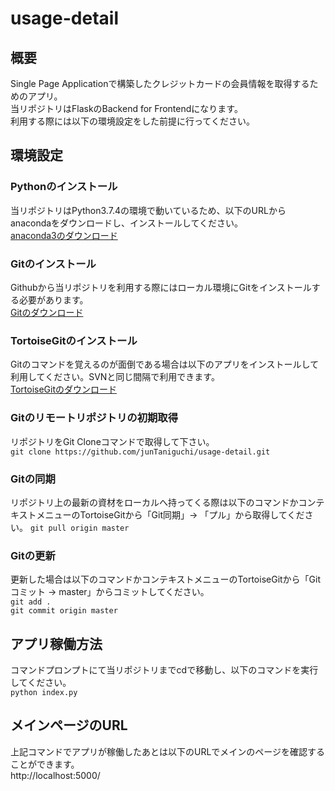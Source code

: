 # usage-detail
## 概要  
Single Page Applicationで構築したクレジットカードの会員情報を取得するためのアプリ。  
当リポジトリはFlaskのBackend for Frontendになります。  
利用する際には以下の環境設定をした前提に行ってください。  
  
## 環境設定
### Pythonのインストール
当リポジトリはPython3.7.4の環境で動いているため、以下のURLからanacondaをダウンロードし、インストールしてください。  
[anaconda3のダウンロード](https://repo.anaconda.com/archive/Anaconda3-2019.10-Windows-x86_64.exe)  
  
### Gitのインストール
Githubから当リポジトリを利用する際にはローカル環境にGitをインストールする必要があります。  
[Gitのダウンロード](https://github.com/git-for-windows/git/releases/download/v2.25.0.windows.1/Git-2.25.0-64-bit.exe)  

### TortoiseGitのインストール
Gitのコマンドを覚えるのが面倒である場合は以下のアプリをインストールして利用してください。SVNと同じ間隔で利用できます。  
[TortoiseGitのダウンロード](https://github.com/git-for-windows/git/releases/download/v2.25.0.windows.1/Git-2.25.0-64-bit.exe)  

### Gitのリモートリポジトリの初期取得
リポジトリをGit Cloneコマンドで取得して下さい。  
`git clone https://github.com/junTaniguchi/usage-detail.git`  

### Gitの同期  
リポジトリ上の最新の資材をローカルへ持ってくる際は以下のコマンドかコンテキストメニューのTortoiseGitから「Git同期」-> 「プル」から取得してください。
`git pull origin master`  

### Gitの更新  
更新した場合は以下のコマンドかコンテキストメニューのTortoiseGitから「Gitコミット -> master」からコミットしてください。  
`git add .`  
`git commit origin master`  

## アプリ稼働方法
コマンドプロンプトにて当リポジトリまでcdで移動し、以下のコマンドを実行してください。  
`python index.py`  
  
## メインページのURL  
上記コマンドでアプリが稼働したあとは以下のURLでメインのページを確認することができます。  
http://localhost:5000/

